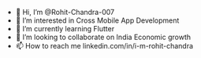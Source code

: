 - 👋 Hi, I’m @Rohit-Chandra-007
- 👀 I’m interested in Cross Mobile App Development
- 🌱 I’m currently learning Flutter 
- 💞️ I’m looking to collaborate on India Economic growth
- 📫 How to reach me linkedin.com/in/i-m-rohit-chandra

<!---
Rohit-Chandra-007/Rohit-Chandra-007 is a ✨ special ✨ repository because its `README.md` (this file) appears on your GitHub profile.
You can click the Preview link to take a look at your changes.
--->
